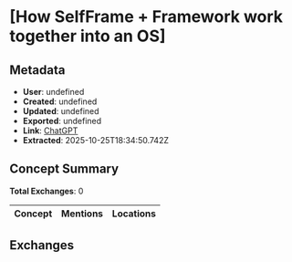# \[How SelfFrame + Framework work together into an OS\]

## Metadata

- **User**: undefined
- **Created**: undefined
- **Updated**: undefined
- **Exported**: undefined
- **Link**: [ChatGPT](undefined)
- **Extracted**: 2025-10-25T18:34:50.742Z

## Concept Summary

**Total Exchanges**: 0

| Concept | Mentions | Locations |
|---------|----------|----------|

## Exchanges

